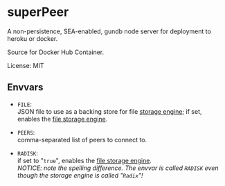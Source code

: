 # superPeer

A non-persistence, SEA-enabled, gundb node server for deployment to heroku or docker.

Source for Docker Hub Container.

License: MIT

## Envvars

 - `FILE`:  
   JSON file to use as a backing store for file [storage engine](https://github.com/amark/gun/wiki/Storage); if set, enables the [file storage engine](https://github.com/amark/gun/wiki/Storage#file).

 - `PEERS`:  
   comma-separated list of peers to connect to.

 - `RADISK`:  
   if set to "`true`", enables the [file storage engine](https://github.com/amark/gun/wiki/Storage#radix).  
   *NOTICE: note the spelling difference. The envvar is called `RADISK` even though the storage engine is called "`Radix`"!*
